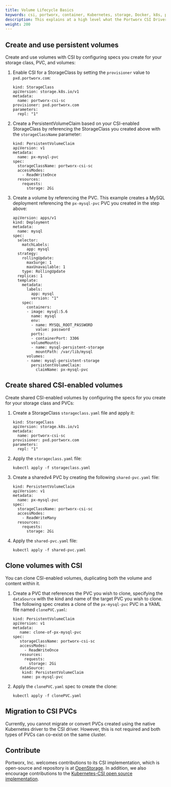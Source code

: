 ```yaml
---
title: Volume Lifecycle Basics
keywords: csi, portworx, container, Kubernetes, storage, Docker, k8s, pv, persistent disk
description: This explains at a high level what the Portworx CSI Driver as compared to the Portworx in-tree plugin
weight: 200
---
```


## Create and use persistent volumes

Create and use volumes with CSI by configuring specs you create for your storage class, PVC, and volumes:

1. Enable CSI for a StorageClass by setting the `provisioner` value to `pxd.portworx.com`:

    ```text
    kind: StorageClass
    apiVersion: storage.k8s.io/v1
    metadata:
      name: portworx-csi-sc
    provisioner: pxd.portworx.com
    parameters:
      repl: "1"
    ```

2. Create a PersistentVolumeClaim based on your CSI-enabled StorageClass by referencing the StorageClass you created above with the `storageClassName` parameter:

    ```text
    kind: PersistentVolumeClaim
    apiVersion: v1
    metadata:
      name: px-mysql-pvc
    spec:
      storageClassName: portworx-csi-sc
      accessModes:
        - ReadWriteOnce
      resources:
        requests:
          storage: 2Gi
    ```

3. Create a volume by referencing the PVC. This example creates a MySQL deployment referencing the `px-mysql-pvc` PVC you created in the step above:

    ```text
    apiVersion: apps/v1
    kind: Deployment
    metadata:
      name: mysql
    spec:
      selector:
        matchLabels:
          app: mysql
      strategy:
        rollingUpdate:
          maxSurge: 1
          maxUnavailable: 1
        type: RollingUpdate
      replicas: 1
      template:
        metadata:
          labels:
            app: mysql
            version: "1"
        spec:
          containers:
          - image: mysql:5.6
            name: mysql
            env:
            - name: MYSQL_ROOT_PASSWORD
              value: password
            ports:
            - containerPort: 3306
            volumeMounts:
            - name: mysql-persistent-storage
              mountPath: /var/lib/mysql
          volumes:
          - name: mysql-persistent-storage
            persistentVolumeClaim:
              claimName: px-mysql-pvc
    ```

## Create shared CSI-enabled volumes

Create shared CSI-enabled volumes by configuring the specs for you create for your storage class and PVCs:

1. Create a StorageClass `storageclass.yaml` file and apply it:

    ```text
    kind: StorageClass
    apiVersion: storage.k8s.io/v1
    metadata:
      name: portworx-csi-sc
    provisioner: pxd.portworx.com
    parameters:
      repl: "1"
    ```

2. Apply the `storageclass.yaml` file:

    ```text
    kubectl apply -f storageclass.yaml
    ```

3. Create a sharedv4 PVC by creating the following `shared-pvc.yaml` file:

    ```text
    kind: PersistentVolumeClaim
    apiVersion: v1
    metadata:
      name: px-mysql-pvc
    spec:
      storageClassName: portworx-csi-sc
      accessModes:
        - ReadWriteMany
      resources:
        requests:
          storage: 2Gi
    ```

4. Apply the `shared-pvc.yaml` file:

    ```text
    kubectl apply -f shared-pvc.yaml
    ```

## Clone volumes with CSI

You can clone CSI-enabled volumes, duplicating both the volume and content within it.

1. Create a PVC that references the PVC you wish to clone, specifying the `dataSource` with the kind and name of the target PVC you wish to clone. The following spec creates a clone of the `px-mysql-pvc` PVC in a YAML file named `clonePVC.yaml`:

      ```text
      kind: PersistentVolumeClaim
      apiVersion: v1
      metadata:
         name: clone-of-px-mysql-pvc
      spec:
         storageClassName: portworx-csi-sc
         accessModes:
           - ReadWriteOnce
         resources:
           requests:
             storage: 2Gi
         dataSource:
          kind: PersistentVolumeClaim
          name: px-mysql-pvc
      ```

2. Apply the `clonePVC.yaml` spec to create the clone:

      ```text
      kubectl apply -f clonePVC.yaml
      ```

## Migration to CSI PVCs

Currently, you cannot migrate or convert PVCs created using the native Kubernetes driver to the CSI driver. However, this is not required and both types of PVCs can co-exist on the same cluster.


## Contribute

Portworx, Inc. welcomes contributions to its CSI implementation, which is open-source and repository is at [OpenStorage](https://github.com/libopenstorage/openstorage). In addition, we also encourage contributions to the [Kubernetes-CSI open source implementation](https://github.com/kubernetes-csi).
